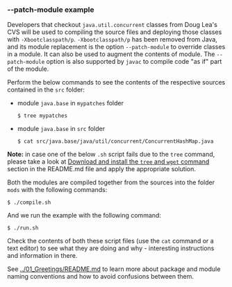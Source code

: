 ### --patch-module example

Developers that checkout `java.util.concurrent` classes from Doug Lea's CVS will be used to compiling the source files and deploying those classes with `-Xbootclasspath/p`.
`-Xbootclasspath/p` has been removed from Java, and its module replacement is the option `--patch-module` to override classes in a module. It can also be used to augment the contents of module. 
The `--patch-module` option is also supported by `javac` to compile code "as if" part of the module.

Perform the below commands to see the contents of the respective sources contained in the `src` folder:

- module `java.base` in `mypatches` folder
    
    ```
    $ tree mypatches
    ```
    
- module `java.base` in `src` folder

    ```
    $ cat src/java.base/java/util/concurrent/ConcurrentHashMap.java
    ```
     
**Note:** in case one of the below `.sh` script fails due to the `tree` command, please take a look at [Download and install the `tree` and `wget` command](../../README.md) section in the README.md file and apply the appropriate solution.

Both the modules are compiled together from the sources into the folder `mods` with the following commands:

    $ ./compile.sh
    
And we run the example with the following command:
    
    $ ./run.sh
    
Check the contents of both these script files (use the `cat` command or a text editor) to see what they are doing and why - interesting instructions and information in there.

See [../01_Greetings/README.md](../01_Greetings/README.md) to learn more about package and module naming conventions and how to avoid confusions between them.
